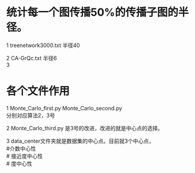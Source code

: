 #  统计每一个图传播50%的传播子图的半径。

1  treenetwork3000.txt    半径40  

2  CA-GrQc.txt          半径6  
3  



# 各个文件作用  

1  Monte_Carlo_first.py   Monte_Carlo_second.py    
分别对应算法2，3号

  2 Monte_Carlo_third.py   是3号的改进，改进的就是中心点的选择。
  
  
  
 3 data_center文件夹就是数据集的中心点。目前就3个中心点，  
  #介数中心性  
    # 接近度中心性    
    #   度中心性  
  